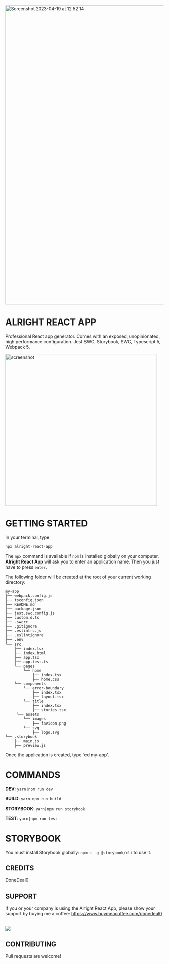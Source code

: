 <img width="952" alt="Screenshot 2023-04-19 at 12 52 14" src="https://user-images.githubusercontent.com/43271780/233053479-bb7dac6e-f992-436a-87d8-5be11f9d92b6.png">

# ALRIGHT REACT APP

Professional React app generator. Comes with an exposed, unopinionated, high performance configuration.
Jest SWC, Storybook, SWC, Typescript 5, Webpack 5.

<img width="483" alt="screenshot" src="https://user-images.githubusercontent.com/43271780/233714020-52d818b3-5080-4b54-b328-b68832661fc3.png">

# GETTING STARTED

In your terminal, type:

```js
npx alright-react-app
```

The `npx` command is available if `npm` is installed globally on your computer.
**Alright React App** will ask you to enter an application name. Then you just have to press `enter`.

The following folder will be created at the root of your current working directory:

```
my-app
├── webpack.config.js
├── tsconfig.json
├── README.md
├── package.json
├── jest.swc.config.js
├── custom.d.ts
├── .swcrc
├── .gitignore
├── .eslintrc.js
├── .eslintignore
├── .env
└── src
    ├── index.tsx
    ├── index.html
    ├── app.tsx
    ├── app.test.ts
    └── pages
        └── home
            ├── index.tsx
            ├── home.css
    └── components
        └── error-boundary
            ├── index.tsx
            ├── layout.tsx
        └── title
            ├── index.tsx
            ├── stories.tsx
     └── assets
        └── images
            ├── favicon.png
        └── svg
            ├── logo.svg
└── .storybook
    ├── main.js
    ├── preview.js

```

Once the application is created, type `cd my-app'.

# COMMANDS

**DEV**: `yarn|npm run dev`

**BUILD**: `yarn|npm run build`

**STORYBOOK**: `yarn|npm run storybook`

**TEST**: `yarn|npm run test`

# STORYBOOK

You must install Storybook globally: `npm i -g @storybook/cli` to use it.

## CREDITS

DoneDeal0

## SUPPORT

If you or your company is using the Alright React App, please show your support by buying me a coffee:
https://www.buymeacoffee.com/donedeal0

<br/>
<a href="https://www.buymeacoffee.com/donedeal0" target="_blank">
<img src="https://user-images.githubusercontent.com/43271780/178990049-46b05704-1344-4d55-a5a7-7265724edc5c.png"/>
</a>
<br/>

## CONTRIBUTING

Pull requests are welcome!
